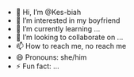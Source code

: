 - 👋 Hi, I’m @Kes-biah
- 👀 I’m interested in my boyfriend
- 🌱 I’m currently learning ...
- 💞️ I’m looking to collaborate on ...
- 📫 How to reach me, no reach me
- 😄 Pronouns: she/him
- ⚡ Fun fact: ...

<!---
Kes-biah/Kes-biah is a ✨ special ✨ repository because its `README.md` (this file) appears on your GitHub profile.
You can click the Preview link to take a look at your changes.
--->
